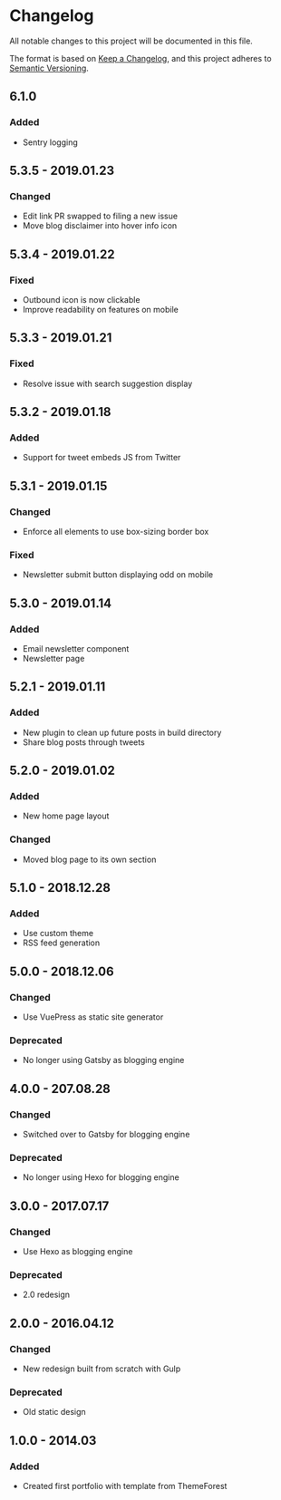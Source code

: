 # Changelog

All notable changes to this project will be documented in this file.

The format is based on [Keep a Changelog](https://keepachangelog.com/en/1.0.0/),
and this project adheres to [Semantic Versioning](https://semver.org/spec/v2.0.0.html).

## 6.1.0

### Added

- Sentry logging

## 5.3.5 - 2019.01.23

### Changed

- Edit link PR swapped to filing a new issue
- Move blog disclaimer into hover info icon

## 5.3.4 - 2019.01.22

### Fixed

- Outbound icon is now clickable
- Improve readability on features on mobile

## 5.3.3 - 2019.01.21

### Fixed

- Resolve issue with search suggestion display

## 5.3.2 - 2019.01.18

### Added

- Support for tweet embeds JS from Twitter

## 5.3.1 - 2019.01.15

### Changed

- Enforce all elements to use box-sizing border box

### Fixed

- Newsletter submit button displaying odd on mobile

## 5.3.0 - 2019.01.14

### Added

- Email newsletter component
- Newsletter page

## 5.2.1 - 2019.01.11

### Added

- New plugin to clean up future posts in build directory
- Share blog posts through tweets

## 5.2.0 - 2019.01.02

### Added

- New home page layout

### Changed

- Moved blog page to its own section

## 5.1.0 - 2018.12.28

### Added

- Use custom theme
- RSS feed generation

## 5.0.0 - 2018.12.06

### Changed

- Use VuePress as static site generator

### Deprecated

- No longer using Gatsby as blogging engine

## 4.0.0 - 207.08.28

### Changed

- Switched over to Gatsby for blogging engine

### Deprecated

- No longer using Hexo for blogging engine

## 3.0.0 - 2017.07.17

### Changed

- Use Hexo as blogging engine

### Deprecated

- 2.0 redesign

## 2.0.0 - 2016.04.12

### Changed

- New redesign built from scratch with Gulp

### Deprecated

- Old static design

## 1.0.0 - 2014.03

### Added

- Created first portfolio with template from ThemeForest
